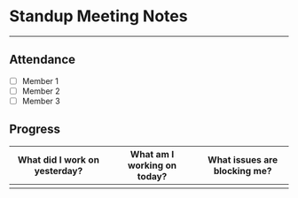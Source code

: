 # Standup Meeting Notes 
---
## Attendance
- [ ] Member 1
- [ ] Member 2
- [ ] Member 3

## Progress

| What did I work on yesterday?   | What am I working on today? | What issues are blocking me? |
|---------------------------------|-----------------------------|------------------------------|
|                                 |                             |                              |
